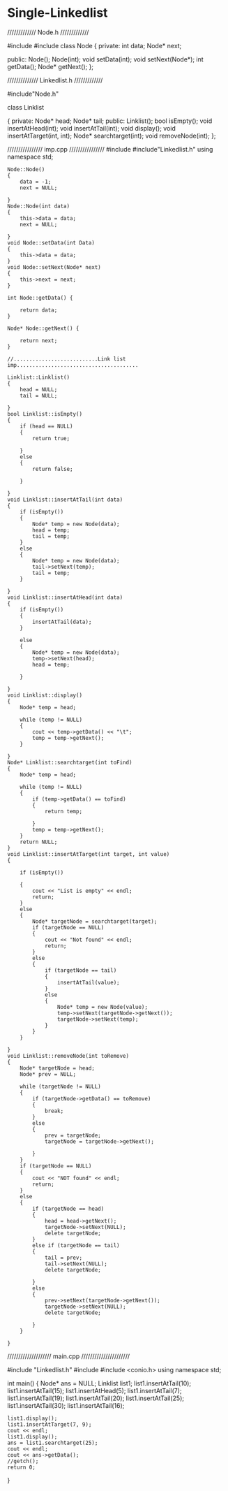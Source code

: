 # Single-Linkedlist
///////////// Node.h /////////////

#include<iostream>
#include<string>
class Node
{
private:
	int data;
	Node* next;

public:
	Node();
	Node(int);
	void setData(int);
	void setNext(Node*);
	int getData();
	Node* getNext();
};

////////////// Linkedlist.h /////////////

#include"Node.h"

class Linklist

{
private:
	Node* head;
	Node* tail;
public:
	Linklist(); 
	bool isEmpty();
	void insertAtHead(int);
	void insertAtTail(int);
	void display();
	void insertAtTarget(int, int);
	Node* searchtarget(int);
	void removeNode(int);
};

//////////////// imp.cpp ////////////////
#include<iostream>
#include"Linkedlist.h"
using namespace std;


	Node::Node()
	{
		data = -1;
		next = NULL;
		
	}
	Node::Node(int data)
	{
		this->data = data;
		next = NULL;
		
	}
	void Node::setData(int Data)
	{
		this->data = data;
	}
	void Node::setNext(Node* next)
	{
		this->next = next;
	}

	int Node::getData() {

		return data;
	}

	Node* Node::getNext() {

		return next;
	}
	
	//...........................Link list imp.......................................

	Linklist::Linklist()
	{
		head = NULL;
		tail = NULL;

	}
	bool Linklist::isEmpty()
	{
		if (head == NULL)
		{
			return true;

		}
		else
		{
			return false;

		}

	}
	void Linklist::insertAtTail(int data)
	{
		if (isEmpty())
		{ 
			Node* temp = new Node(data);
			head = temp;
			tail = temp;
		}
		else
		{
			Node* temp = new Node(data);
			tail->setNext(temp);
			tail = temp;
		}

	}
	void Linklist::insertAtHead(int data)
	{
		if (isEmpty())
		{
			insertAtTail(data);
		}
		
		else
		{
			Node* temp = new Node(data);
			temp->setNext(head);
			head = temp;

		}

	}
	void Linklist::display()
	{
		Node* temp = head;

		while (temp != NULL)
		{
			cout << temp->getData() << "\t";
			temp = temp->getNext();
		}

	}
	Node* Linklist::searchtarget(int toFind)
	{
		Node* temp = head;
		
		while (temp != NULL)
		{
			if (temp->getData() == toFind)
			{
				return temp;

			}
			temp = temp->getNext();
		}
		return NULL;
	}
	void Linklist::insertAtTarget(int target, int value)
	{

		if (isEmpty())

		{
			cout << "List is empty" << endl;
			return;
		}
		else
		{
			Node* targetNode = searchtarget(target);
			if (targetNode == NULL)
			{
				cout << "Not found" << endl;
				return;
			}
			else
			{
				if (targetNode == tail)
				{
					insertAtTail(value);
				}
				else
				{
					Node* temp = new Node(value);
					temp->setNext(targetNode->getNext());
					targetNode->setNext(temp);
				}
			}
		}

	}
	void Linklist::removeNode(int toRemove)
	{
		Node* targetNode = head;
		Node* prev = NULL;

		while (targetNode != NULL)
		{
			if (targetNode->getData() == toRemove)
			{
				break;
			}
			else
			{
				prev = targetNode;
				targetNode = targetNode->getNext();

			}
		}
		if (targetNode == NULL)
		{
			cout << "NOT found" << endl;
			return;
		}
		else
		{
			if (targetNode == head)
			{
				head = head->getNext();
				targetNode->setNext(NULL); 
				delete targetNode;
			}
			else if (targetNode == tail)
			{
				tail = prev;
				tail->setNext(NULL);
				delete targetNode;

			}
			else
			{
				prev->setNext(targetNode->getNext());
				targetNode->setNext(NULL);
				delete targetNode;

			}
		}

	}

//////////////////// main.cpp //////////////////////

#include "Linkedlist.h"
#include <iostream>
#include <conio.h>
using namespace std;

int main()
{
	Node* ans = NULL;
	Linklist list1;
	list1.insertAtTail(10);
	list1.insertAtTail(15);
	list1.insertAtHead(5);
	list1.insertAtTail(7);
	list1.insertAtTail(19);
	list1.insertAtTail(20);
	list1.insertAtTail(25);
	list1.insertAtTail(30);
	list1.insertAtTail(16);

	
	list1.display();
	list1.insertAtTarget(7, 9);
	cout << endl;
	list1.display();
	ans = list1.searchtarget(25);
	cout << endl;
	cout << ans->getData();
	//getch();
	return 0;
}
